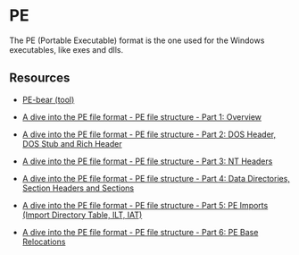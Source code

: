 # PE

The PE (Portable Executable) format is the one used for the Windows executables,
like exes and dlls.


## Resources

- [PE-bear (tool)](https://github.com/hasherezade/pe-bear)

- [A dive into the PE file format - PE file structure - Part 1:
  Overview](https://0xrick.github.io/win-internals/pe2/)

- [A dive into the PE file format - PE file structure - Part 2: DOS Header, DOS
  Stub and Rich Header](https://0xrick.github.io/win-internals/pe3/)

- [A dive into the PE file format - PE file structure - Part 3: NT
  Headers](https://0xrick.github.io/win-internals/pe4/)

- [A dive into the PE file format - PE file structure - Part 4: Data
  Directories, Section Headers and
  Sections](https://0xrick.github.io/win-internals/pe5/)

- [A dive into the PE file format - PE file structure - Part 5: PE Imports
  (Import Directory Table, ILT,
  IAT)](https://0xrick.github.io/win-internals/pe6/)

- [A dive into the PE file format - PE file structure - Part 6: PE Base
  Relocations](https://0xrick.github.io/win-internals/pe7/)

